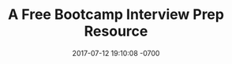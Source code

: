 ---
layout: post
title:  "A Free Bootcamp Interview Prep Resource"
date:   2017-07-12 19:10:08 -0700
categories: bootcamp algorithms
permalink: blog/bootcamp-prep
---